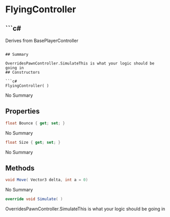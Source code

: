 # FlyingController

## ```c#
Derives from BasePlayerController
```

## Summary

OverridesPawnController.SimulateThis is what your logic should be going in
## Constructors

```c#
FlyingController( ) 
```
No Summary
## Properties

```c#
float Bounce { get; set; } 
```
No Summary
```c#
float Size { get; set; } 
```
No Summary
## Methods

```c#
void Move( Vector3 delta, int a = 0) 
```
No Summary
```c#
override void Simulate( ) 
```
OverridesPawnController.SimulateThis is what your logic should be going in
